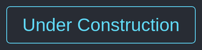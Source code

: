 <html lang="en">
<head>
    <meta charset="UTF-8">
    <meta name="viewport" content="width=device-width, initial-scale=1.0">
    <title>Under Construction</title>
    <style>
        body {
            margin: 0;
            padding: 0;
            display: flex;
            justify-content: center;
            align-items: center;
            height: 100vh;
            background-color: #282c34;
            color: #61dafb;
            font-family: 'Arial', sans-serif;
            font-size: 3em;
            text-align: center;
        }
        .container {
            border: 2px solid #61dafb;
            padding: 20px 40px;
            border-radius: 10px;
        }
    </style>
</head>
<body>
    <div class="container">
        Under Construction
    </div>
</body>
</html>
